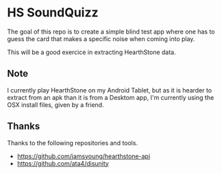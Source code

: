 # HS SoundQuizz

The goal of this repo is to create a simple blind test app where one has to
guess the card that makes a specific noise when coming into play.

This will be a good exercice in extracting HearthStone data.

## Note

I currently play HearthStone on my Android Tablet, but as it is hearder to
extract from an apk than it is from a Desktom app, I'm currently using the OSX
install files, given by a friend.

## Thanks

Thanks to the following repositories and tools.

- https://github.com/jamsyoung/hearthstone-api
- https://github.com/ata4/disunity

